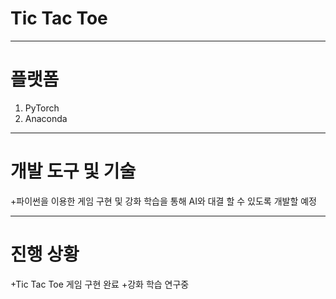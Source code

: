 # Tic Tac Toe

---
# 플랫폼
1. PyTorch
2. Anaconda

---
# 개발 도구 및 기술
+파이썬을 이용한 게임 구현 및 강화 학습을 통해 AI와 대결 할 수 있도록 개발할 예정

---
# 진행 상황
+Tic Tac Toe 게임 구현 완료
+강화 학습 연구중
